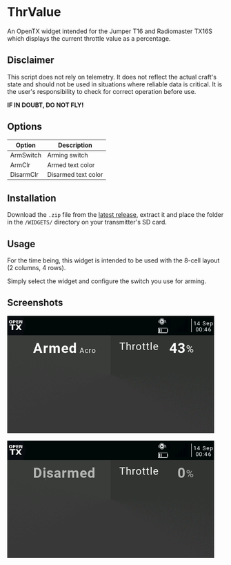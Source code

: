 # ThrValue

An OpenTX widget intended for the Jumper T16 and Radiomaster TX16S which displays the current throttle value as a percentage.

## Disclaimer

This script does not rely on telemetry. It does not reflect the actual craft's state and should not be used in situations where reliable data is critical. It is the user's responsibility to check for correct operation before use.

**IF IN DOUBT, DO NOT FLY!**

## Options

| Option    | Description         |
| --------- | ------------------- |
| ArmSwitch | Arming switch       |
| ArmClr    | Armed text color    |
| DisarmClr | Disarmed text color |

## Installation

Download the `.zip` file from the [latest release](https://github.com/udyux/opentx-widget-thrvalue/releases/latest), extract it and place the folder in the `/WIDGETS/` directory on your transmitter's SD card.

## Usage

For the time being, this widget is intended to be used with the 8-cell layout (2 columns, 4 rows).

Simply select the widget and configure the switch you use for arming.

## Screenshots

<p><img src="/screenshots/tx16s-thrvalue-enabled.png" /><br></p>
<p><img src="/screenshots/tx16s-thrvalue-disabled.png" /><br></p>
